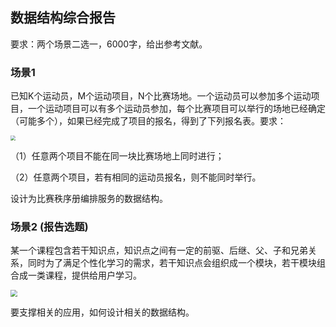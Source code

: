 ## 数据结构综合报告

要求：两个场景二选一，6000字，给出参考文献。

### 场景1

已知K个运动员，M个运动项目，N个比赛场地。一个运动员可以参加多个运动项目，一个运动项目可以有多个运动员参加，每个比赛项目可以举行的场地已经确定（可能多个），如果已经完成了项目的报名，得到了下列报名表。要求：

<img src="https://i.loli.net/2021/03/04/qAX92LlzxnHduEo.png" style="zoom:50%;" />

（1）任意两个项目不能在同一块比赛场地上同时进行；

（2）任意两个项目，若有相同的运动员报名，则不能同时举行。

设计为比赛秩序册编排服务的数据结构。

### 场景2 (报告选题)

某一个课程包含若干知识点，知识点之间有一定的前驱、后继、父、子和兄弟关系，同时为了满足个性化学习的需求，若干知识点会组织成一个模块，若干模块组合成一类课程，提供给用户学习。

<img src="https://i.loli.net/2021/03/04/7fWOhgD1RUFPSpJ.png" style="zoom:67%;" />

要支撑相关的应用，如何设计相关的数据结构。



